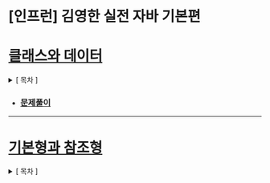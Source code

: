 # [인프런] 김영한 실전 자바 기본편

# [클래스와 데이터](src%2F%EC%84%B9%EC%85%9802_%ED%81%B4%EB%9E%98%EC%8A%A4%EC%99%80%EB%8D%B0%EC%9D%B4%ED%84%B0%2F%EA%B0%80%EC%9D%B4%EB%93%9C%2F%ED%81%B4%EB%9E%98%EC%8A%A4%EC%99%80%20%EB%8D%B0%EC%9D%B4%ED%84%B0.md)
<details>
<summary>[ 목차 ]</summary>

- `클래스가 필요한 이유`
- `클래스 도입`
- `객체 사용`
- `클래스, 객체, 인스턴스 정리`
- `배열 도입`
</details>

- ### **[문제풀이](src%2F%EC%84%B9%EC%85%9802_%ED%81%B4%EB%9E%98%EC%8A%A4%EC%99%80%EB%8D%B0%EC%9D%B4%ED%84%B0%2F%EB%AC%B8%EC%A0%9C%ED%92%80%EC%9D%B4%2F%ED%81%B4%EB%9E%98%EC%8A%A4%EC%99%80%20%EB%8D%B0%EC%9D%B4%ED%84%B0%20%EB%AC%B8%EC%A0%9C%ED%92%80%EC%9D%B4.md)**

---

# [기본형과 참조형](src%2F%EC%84%B9%EC%85%9803_%EA%B8%B0%EB%B3%B8%ED%98%95%EA%B3%BC%EC%B0%B8%EC%A1%B0%ED%98%95%2Fguide%2F%EA%B8%B0%EB%B3%B8%ED%98%95%EA%B3%BC%20%EC%B0%B8%EC%A1%B0%ED%98%95.md)
<details>
<summary>[ 목차 ]</summary>

- `기본형 vs 참조형`
  1. 시작
  2. 변수 대입
  3. 기본형 메소드 호출
  4. 참조형 메소드 호출
- `변수와 초기화`
- `null`
- `NullPointerException`
</details>
